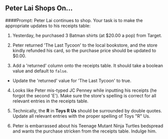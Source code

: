 ## Peter Lai Shops On...

####Prompt:
Peter Lai continues to shop. Your task is to make the appropriate updates to his receipts table:

1. Yesterday, he purchased 3 Batman shirts (at $20.00 a pop) from Target.

2. Peter returned 'The Last Tycoon' to the local bookstore, and the store kindly refunded his card, so the purchase price should be updated to $0.00.

3. Add a 'returned' column onto the receipts table. It should take a boolean value and default to `false`.
  - Update the 'returned' value for 'The Last Tycoon' to true.

4. Looks like Peter mis-typed JC Penney while inputting his receipts (he forgot the second 'E'). Make sure the store's spelling is correct for all relevant entries in the receipts table.

5. Technically, the __R__ in __Toys R Us__ should be surrounded by double quotes. Update all relevant entries with the proper spelling of Toys "R" Us.

6. Peter is embarrassed about his Teenage Mutant Ninja Turtles bedspread and wants the purchase stricken from the receipts table. Indulge him.






